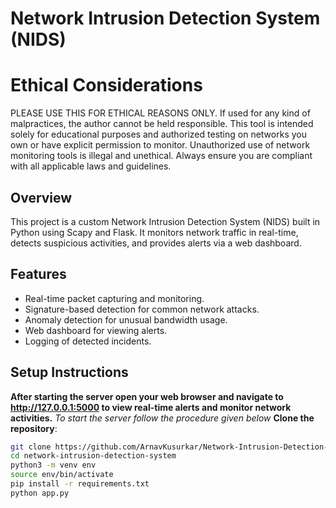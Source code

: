 # Network Intrusion Detection System (NIDS)

# Ethical Considerations #
PLEASE USE THIS FOR ETHICAL REASONS ONLY. If used for any kind of malpractices, the author cannot be held responsible. This tool is intended solely for educational purposes and authorized testing on networks you own or have explicit permission to monitor. Unauthorized use of network monitoring tools is illegal and unethical. Always ensure you are compliant with all applicable laws and guidelines.

## Overview
This project is a custom Network Intrusion Detection System (NIDS) built in Python using Scapy and Flask. It monitors network traffic in real-time, detects suspicious activities, and provides alerts via a web dashboard.

## Features
- Real-time packet capturing and monitoring.
- Signature-based detection for common network attacks.
- Anomaly detection for unusual bandwidth usage.
- Web dashboard for viewing alerts.
- Logging of detected incidents.

## Setup Instructions

**After starting the server open your web browser and navigate to http://127.0.0.1:5000 to view real-time alerts and monitor network activities.**
*To start the server follow the procedure given below*
 **Clone the repository**:
   ```bash
   git clone https://github.com/ArnavKusurkar/Network-Intrusion-Detection-System.git
   cd network-intrusion-detection-system
   python3 -m venv env
   source env/bin/activate
   pip install -r requirements.txt
   python app.py

